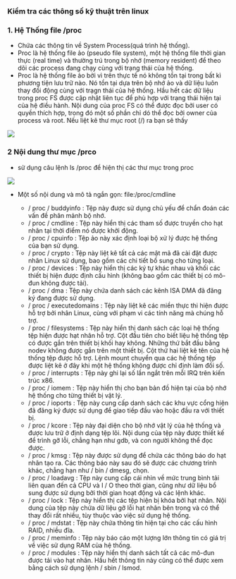 ### Kiểm tra các thông số kỹ thuật trên linux
### 1. Hệ Thống file /proc
- Chứa các thông tin về System Process(quá trình hệ thống).
- Proc là hệ thống file ảo (pseudo file system), một hệ thống file thời gian thực (real time) và thường trú trong bộ nhớ (memory resident) để theo dõi các process đang chạy cùng với trạng thái của hệ thống.
- Proc là hệ thống file ảo bởi vì trên thực tế nó không tồn tại trong bất kì phương tiện lưu trữ nào. Nó tồn tại dựa trên bộ nhớ ảo và dữ liệu luôn thay đổi động cùng với trạgn thái của hệ thống. Hầu hết các dữ liệu trong proc FS được cập nhật liên tục để phù hợp với trạng thái hiện tại của hệ điều hành. Nội dung của proc FS có thể được đọc bởi user có quyền thích hợp, trong đó một số phần chỉ dó thể đọc bởi owner của process và root. Nếu liệt kê thư mục root (/) ra bạn sẽ thấy
<img src = "../img/t1.PNG">

### 2 Nội dung thư mục /prco
- sử dụng câu lệnh ls /proc để hiện thị các thư mục trong proc
<img src = "../img/t1.PNG">

- Một số nội dung và mô tả ngắn gọn: file:/proc/cmdline

    + / proc / buddyinfo : Tệp này được sử dụng chủ yếu để chẩn đoán các vấn đề phân mảnh bộ nhớ.
    + / proc / cmdline : Tệp này hiển thị các tham số được truyền cho hạt nhân tại thời điểm nó được khởi động.
    + / proc / cpuinfo : Tệp ảo này xác định loại bộ xử lý được hệ thống của bạn sử dụng.
    + / proc / crypto : Tệp này liệt kê tất cả các mật mã đã cài đặt được nhân Linux sử dụng, bao gồm các chi tiết bổ sung cho từng loại.
    + / proc / devices : Tệp này hiển thị các ký tự khác nhau và khối các thiết bị hiện được định cấu hình (không bao gồm các thiết bị có mô-đun không được tải).
    + / proc / dma : Tệp này chứa danh sách các kênh ISA DMA đã đăng ký đang được sử dụng.
    + / proc / executedomains : Tệp này liệt kê các miền thực thi hiện được hỗ trợ bởi nhân Linux, cùng với phạm vi các tính năng mà chúng hỗ trợ.
    + / proc / filesystems : Tệp này hiển thị danh sách các loại hệ thống tệp hiện được hạt nhân hỗ trợ. Cột đầu tiên cho biết liệu hệ thống tệp có được gắn trên thiết bị khối hay không. Những thứ bắt đầu bằng nodev không được gắn trên một thiết bị. Cột thứ hai liệt kê tên của hệ thống tệp được hỗ trợ. Lệnh mount chuyển qua các hệ thống tệp được liệt kê ở đây khi một hệ thống không được chỉ định làm đối số.
    + / proc / interrupts : Tệp này ghi lại số lần ngắt trên mỗi IRQ trên kiến ​​trúc x86.
    + / proc / iomem : Tệp này hiển thị cho bạn bản đồ hiện tại của bộ nhớ hệ thống cho từng thiết bị vật lý.
    + / proc / ioports : Tệp này cung cấp danh sách các khu vực cổng hiện đã đăng ký được sử dụng để giao tiếp đầu vào hoặc đầu ra với thiết bị.
    + / proc / kcore : Tệp này đại diện cho bộ nhớ vật lý của hệ thống và được lưu trữ ở định dạng tệp lõi. Nội dung của tệp này được thiết kế để trình gỡ lỗi, chẳng hạn như gdb, và con người không thể đọc được.
    + / proc / kmsg : Tệp này được sử dụng để chứa các thông báo do hạt nhân tạo ra. Các thông báo này sau đó sẽ được các chương trình khác, chẳng hạn như / bin / dmesg, chọn.
    + / proc / loadavg : Tệp này cung cấp cái nhìn về mức trung bình tải liên quan đến cả CPU và I / O theo thời gian, cũng như dữ liệu bổ sung được sử dụng bởi thời gian hoạt động và các lệnh khác.
    + / proc / lock : Tệp này hiển thị các tệp hiện bị khóa bởi hạt nhân. Nội dung của tệp này chứa dữ liệu gỡ lỗi hạt nhân bên trong và có thể thay đổi rất nhiều, tùy thuộc vào việc sử dụng hệ thống.
    + / proc / mdstat : Tệp này chứa thông tin hiện tại cho các cấu hình RAID, nhiều đĩa.
    + / proc / meminfo : Tệp này báo cáo một lượng lớn thông tin có giá trị về việc sử dụng RAM của hệ thống.
    + / proc / modules : Tệp này hiển thị danh sách tất cả các mô-đun được tải vào hạt nhân. Hầu hết thông tin này cũng có thể được xem bằng cách sử dụng lệnh / sbin / lsmod.